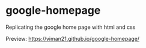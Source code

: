 # google-homepage
Replicating the google home page with html and css

Preview: https://viman21.github.io/google-homepage/
